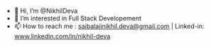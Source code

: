 - 👋 Hi, I’m @NikhilDeva
- 👀 I’m interested in Full Stack Developement
- 📫 How to reach me : saibalajinikhil.deva@gmail.com | Linked-in: www.linkedin.com/in/nikhil-deva

<!---
NikhilDeva/NikhilDeva is a ✨ special ✨ repository because its `README.md` (this file) appears on your GitHub profile.
You can click the Preview link to take a look at your changes.
--->
